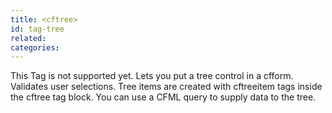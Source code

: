 ```yaml
---
title: <cftree>
id: tag-tree
related:
categories:
---
```


This Tag is not supported yet.
		Lets you put a tree control in a cfform. Validates user selections. Tree items are created with
  cftreeitem tags inside the cftree tag block. You can use a CFML query to supply data to the tree.